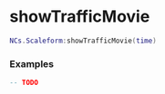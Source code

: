 # showTrafficMovie

```lua
NCs.Scaleform:showTrafficMovie(time)
```

### Examples

```lua
-- TODO
```